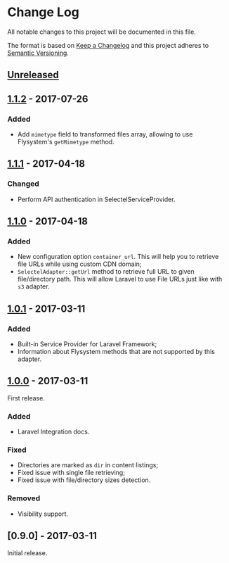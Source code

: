 # Change Log
All notable changes to this project will be documented in this file.

The format is based on [Keep a Changelog](http://keepachangelog.com/) 
and this project adheres to [Semantic Versioning](http://semver.org/).

## [Unreleased]

## [1.1.2] - 2017-07-26
### Added
- Add `mimetype` field to transformed files array, allowing to use Flysystem's `getMimetype` method.

## [1.1.1] - 2017-04-18
### Changed
- Perform API authentication in SelectelServiceProvider.

## [1.1.0] - 2017-04-18
### Added
- New configuration option `container_url`. This will help you to retrieve file URLs while using custom CDN domain;
- `SelectelAdapter::getUrl` method to retrieve full URL to given file/directory path. This will allow Laravel to use File URLs just like with `s3` adapter.

## [1.0.1] - 2017-03-11
### Added
- Built-in Service Provider for Laravel Framework;
- Information about Flysystem methods that are not supported by this adapter.

## [1.0.0] - 2017-03-11
First release.

### Added
- Laravel Integration docs.

### Fixed
- Directories are marked as `dir` in content listings;
- Fixed issue with single file retrieving;
- Fixed issue with file/directory sizes detection.

### Removed
- Visibility support.

## [0.9.0] - 2017-03-11
Initial release.

[Unreleased]: https://github.com/ArgentCrusade/flysystem-selectel/compare/1.1.2...HEAD
[1.1.2]: https://github.com/ArgentCrusade/flysystem-selectel/compare/1.1.1...1.1.2
[1.1.1]: https://github.com/ArgentCrusade/flysystem-selectel/compare/1.1.0...1.1.1
[1.1.0]: https://github.com/ArgentCrusade/flysystem-selectel/compare/1.0.1...1.1.0
[1.0.1]: https://github.com/ArgentCrusade/flysystem-selectel/compare/1.0.0...1.0.1
[1.0.0]: https://github.com/ArgentCrusade/flysystem-selectel/compare/0.9.0...1.0.0

